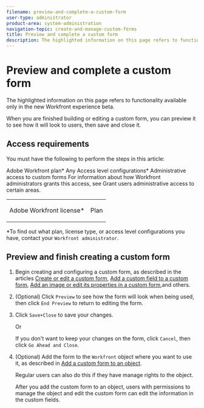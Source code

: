 ```yaml
---
filename: preview-and-complete-a-custom-form
user-type: administrator
product-area: system-administration
navigation-topic: create-and-manage-custom-forms
title: Preview and complete a custom form
description: The highlighted information on this page refers to functionality available only in the new Workfront experience beta.
---
```


# Preview and complete a custom form

The highlighted information on this page refers to functionality available only in the new Workfront experience beta.

When you are finished building or editing a custom form, you can preview it to see how it will look to users, then save and close it.

## Access requirements

You must have the following to perform the steps in this article:

<table cellspacing="0"> 
 <col> 
 <col> 
 <tbody> Adobe Workfront plan* Any 
  <tr> 
   <td role="rowheader"><span>Adobe Workfront</span> license*</td> 
   <td> <p><span>Plan</span> </p> </td> 
  </tr> Access level configurations* Administrative access to custom forms For information about how Workfront administrators grants this access, see Grant users administrative access to certain areas.  
 </tbody> 
</table>

&#42;To find out what plan, license type, or access level configurations you have, contact your `Workfront administrator`.

## Preview and finish creating a custom form

1. Begin creating and configuring a custom form, as described in the articles [Create or edit a custom form](../../../administration-and-setup/customize-workfront/create-manage-custom-forms/create-or-edit-a-custom-form.md), [Add a custom field to a custom form](../../../administration-and-setup/customize-workfront/create-manage-custom-forms/add-a-custom-field-to-a-custom-form.md), [Add an image or edit its properties in a custom form](../../../administration-and-setup/customize-workfront/create-manage-custom-forms/add-image-or-edit-its-properties-in-a-custom-form.md),and others.

1. (Optional) Click `Preview` to see how the form will look when being used, then click `End Preview` to return to editing the form.  

1. Click `Save+Close` to save your changes.

   Or

   If you don't want to keep your changes on the form, click `Cancel`, then click `Go Ahead and Close`.

   <!--
   Note: If the form is already attached to a lot of objects, it might take a few minutes for your changes to apply to all of them. This happens in the background, so you can work on other tasks in Workfront while you wait.
   -->

1. (Optional) Add the form to the `Workfront` object where you want to use it, as described in [Add a custom form to an object](../../../workfront-basics/work-with-custom-forms/add-a-custom-form-to-an-object.md).

   Regular users can also do this if they have manage rights to the object.

   After you add the custom form to an object, users with permissions to manage the object and edit the custom form can edit the information in the custom fields.

